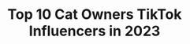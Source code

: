 ---
title: Top 10 Cat Owners TikTok Influencers in 2023
description: >-
  Find top cat owners TikTok influencers in 2023. Most popular hashtags: #fyp #duet #foryoupage #xyzbca.
platform: TikTok
hits: 45
text_top: Identify the top-rated TikTok accounts on inBeat.
text_bottom: Our search engine aggregates 45 TikTok influencers like this for you to work with.
profiles:
  - username: "wickedlyhandmade"
    fullname: >-
      wickedlyhandmade
    bio: >-
      WICKEDLY HANDMADE on FB/IG. Patterns on Etsy/Ravelry. Sphynx Cat owner. Weirdo🖤
    location: "United States"
    followers: 24900
    engagement: 1480
    commentsToLikes: 0.048783
    id: ckd188w2rpp6z0j232nuvt4ae
    verified: false
    hashtags: "#transformation, #mood, #makerlife, #smallbusiness"
  - username: "cartertyra"
    fullname: >-
      Carter Tyra
    bio: >-
      26 Black Cat Owner
    location: "United States"
    followers: 15100
    engagement: 1470
    commentsToLikes: 0.029175
    id: ckb9fwttn4lt10j23vnqli3k9
    verified: false
    hashtags: "#ice, #doitbold, #vote, #foryoupage"
  - username: "emmaleejayne7"
    fullname: >-
      Emmalee Jayne
    bio: >-
      British 🇬🇧 Artist Lipsync-er Cat Owner Fangirl Extraordinare
    location: "United Kingdom"
    followers: 8060
    engagement: 872
    commentsToLikes: 0.041634
    id: ck8qg4mi9zh8t0j78fz7ao873
    verified: false
    hashtags: "#boredvibes, #dailydance, #houseoftiktok, #happyathome"
  - username: "nclightning"
    fullname: >-
      NC Frightening
    bio: >-
      ♈️ The reincarnation of Diogenes ♈️ I will be taking a hiatus during November.
    location: "United States"
    followers: 65100
    engagement: 2447
    commentsToLikes: 0.055924
    id: ckbkv1p1aqdb80j232hkphy4c
    verified: false
    hashtags: "#duet, #joke, #comedy, #xyzcba"
  - username: "beckypayne123"
    fullname: >-
      Becky Payne
    bio: >-
      #shady_horses 🌈 🎤 ⚽️ Crazy mum to Archie & Leo 🐱(who are more famous)
    location: "United Kingdom"
    followers: 18200
    engagement: 1514
    commentsToLikes: 0.404534
    id: ckauw934k1hma0j231hokxc0b
    verified: false
    hashtags: "#fyp, #catsoftiktok, #over30, #scottishfold"
  - username: "boahancat"
    fullname: >-
      boahancat
    bio: >-
      I’m a sleepy cat 🐱 Venmo: @Boa-Hancat Tap Below 👇🏼👇🏼👇🏼⚡️⚡️⚡️
    location: "United States"
    followers: 167800
    engagement: 1864
    commentsToLikes: 0.028978
    id: ckd6gvjv5983s0j233qkzzica
    verified: false
    hashtags: "#catmom, #funnycat, #meow, #cutecat"
  - username: "geri.cat"
    fullname: >-
      geri.cat
    bio: >-
      I'm Geri(じぇりー)♀🇦🇺 Twoface/Persian x Ragdoll Youtube/Instagram @geri.cat
    location: "Australia"
    followers: 59300
    engagement: 2376
    commentsToLikes: 0.007547
    id: ckb9s6euup4w90j23xpfdit1v
    verified: false
    hashtags: "#gericat, #kittensoftiktok, #kitten, #twofacecat"
  - username: "beatrixbea90"
    fullname: >-
      Beatrix Bea🧸
    bio: >-
      i just liike to joke, please enjoy my stupidity 😂 instagram● Beatrix19966●
    location: "Romania"
    followers: 3330
    engagement: 914
    commentsToLikes: 0.054871
    id: ckai91z7d6jh10i7896fzezod
    verified: false
    hashtags: "#duett, #romania, #xyzbca, #foryou"
  - username: "skoobbb"
    fullname: >-
      SKOOBDOOB
    bio: >-
      Jersey born and raised 🇩🇴🇩🇴 #ARIES ig: @Skoobbb_ twitter: @Skoobbb
    location: "United States"
    followers: 44400
    engagement: 1279
    commentsToLikes: 0.017012
    id: ckamj2lp3mlek0i786d68exla
    verified: false
    hashtags: "#covid19, #lol, #fyp, #xyzbca"
  - username: "erinkeane"
    fullname: >-
      Erin Keane
    bio: >-
      •Follow my insta ☝🏼 •22yr old Iowa Girl 🌱🌾🌽 •Not all the interesting but 🤷🏽
    location: "United States"
    followers: 138000
    engagement: 1711
    commentsToLikes: 0.017639
    id: cka0mdlrtusul0i78o61yhivo
    verified: false
    hashtags: "#pets, #iowa, #kids, #guineapig"
---